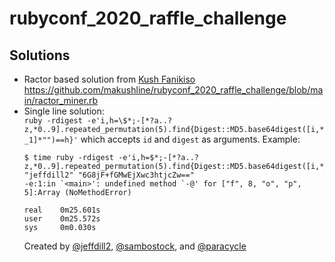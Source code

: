 # rubyconf_2020_raffle_challenge

## Solutions
* Ractor based solution from [Kush Fanikiso](https://github.com/makushline)
  https://github.com/makushline/rubyconf_2020_raffle_challenge/blob/main/ractor_miner.rb
* Single line solution:  
  `ruby -rdigest -e'i,h=\$*;-[*?a..?z,*0..9].repeated_permutation(5).find{Digest::MD5.base64digest([i,*_1]*"")==h}'`
  which accepts `id` and `digest` as arguments. Example:  
  ```
  $ time ruby -rdigest -e'i,h=$*;-[*?a..?z,*0..9].repeated_permutation(5).find{Digest::MD5.base64digest([i,*_1]*"")==h}' "jeffdill2" "6G8jF+fGMwEjXwc3htjcZw=="
  -e:1:in `<main>': undefined method `-@' for ["f", 8, "o", "p", 5]:Array (NoMethodError)
  
  real    0m25.601s
  user    0m25.572s
  sys     0m0.030s
  ```
  Created by [@jeffdill2](https://github.com/jeffdill2), [@sambostock](https://github.com/sambostock), and [@paracycle](https://github.com/paracycle)
